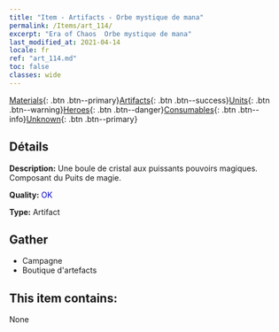 ```yaml
---
title: "Item - Artifacts - Orbe mystique de mana"
permalink: /Items/art_114/
excerpt: "Era of Chaos  Orbe mystique de mana"
last_modified_at: 2021-04-14
locale: fr
ref: "art_114.md"
toc: false
classes: wide
---
```

 [Materials](/fr/Items/){: .btn .btn--primary}[Artifacts](/fr/Items/Artifacts/){: .btn .btn--success}[Units](/fr/Items/Units/){: .btn .btn--warning}[Heroes](/fr/Items/Heroes/){: .btn .btn--danger}[Consumables](/fr/Items/Consumables/){: .btn .btn--info}[Unknown](/fr/Items/Unknown/){: .btn .btn--primary}

## Détails
 **Description:** Une boule de cristal aux puissants pouvoirs magiques. Composant du Puits de magie.

 **Quality:** <span style="color: #0000CD">OK</span>

 **Type:** Artifact

## Gather

*    Campagne 
*    Boutique d'artefacts 

## This item contains:

  None

